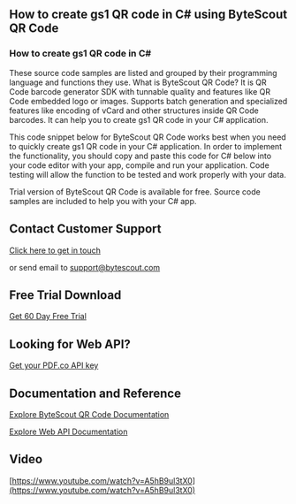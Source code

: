 ## How to create gs1 QR code in C# using ByteScout QR Code

### How to create gs1 QR code in C#

These source code samples are listed and grouped by their programming language and functions they use. What is ByteScout QR Code? It is QR Code barcode generator SDK with tunnable quality and features like QR Code embedded logo or images. Supports batch generation and specialized features like encoding of vCard and other structures inside QR Code barcodes. It can help you to create gs1 QR code in your C# application.

This code snippet below for ByteScout QR Code works best when you need to quickly create gs1 QR code in your C# application. In order to implement the functionality, you should copy and paste this code for C# below into your code editor with your app, compile and run your application. Code testing will allow the function to be tested and work properly with your data.

Trial version of ByteScout QR Code is available for free. Source code samples are included to help you with your C# app.

## Contact Customer Support

[Click here to get in touch](https://bytescout.zendesk.com/hc/en-us/requests/new?subject=ByteScout%20QR%20Code%20Question)

or send email to [support@bytescout.com](mailto:support@bytescout.com?subject=ByteScout%20QR%20Code%20Question) 

## Free Trial Download

[Get 60 Day Free Trial](https://bytescout.com/download/web-installer?utm_source=github-readme)

## Looking for Web API? 

[Get your PDF.co API key](https://pdf.co/documentation/api?utm_source=github-readme)

## Documentation and Reference

[Explore ByteScout QR Code Documentation](https://bytescout.com/documentation/index.html?utm_source=github-readme)

[Explore Web API Documentation](https://pdf.co/documentation/api?utm_source=github-readme)

## Video

[https://www.youtube.com/watch?v=A5hB9ul3tX0](https://www.youtube.com/watch?v=A5hB9ul3tX0)